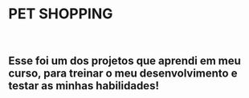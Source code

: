 <h1>PET SHOPPING</h1>
<br>
<h2>Esse foi um dos projetos que aprendi em meu curso, para treinar o meu desenvolvimento e testar as minhas habilidades!</h2>
